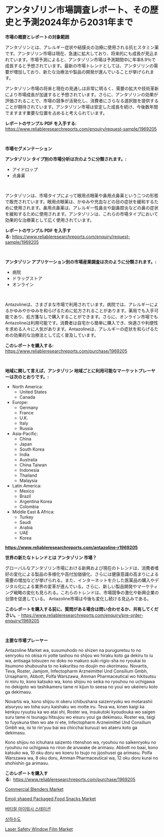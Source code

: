 <p><h1>アンタゾリン市場調査レポート、その歴史と予測2024年から2031年まで</h1></p><p><strong>市場の概要とレポートの対象範囲</strong></p>
<p><p>アンタゾリンとは、アレルギー症状や結膜炎の治療に使用される抗ヒスタミン薬です。アンタゾリン市場は現在、急速に拡大しており、将来的にも成長が見込まれています。市場予測によると、アンタゾリン市場は予測期間中に年率8.9％で成長すると予想されています。最新の市場トレンドとしては、アンタゾリンの需要が増加しており、新たな治療法や製品の開発が進んでいることが挙げられます。</p><p>アンタゾリン市場の将来と現在の見通しは非常に明るく、需要の拡大や技術革新により市場成長が加速すると予想されています。さらに、アンタゾリンの効果が評価されることで、市場の競争が活発化し、消費者にさらなる選択肢を提供することが期待されています。アンタゾリン市場は安定した成長を続け、今後数年間でますます重要な位置を占めると考えられています。</p></p>
<p><strong>レポートのサンプル PDF を入手する:</strong> <a href="https://www.reliableresearchreports.com/enquiry/request-sample/1969205">https://www.reliableresearchreports.com/enquiry/request-sample/1969205</a></p>
<p>&nbsp;</p>
<p><strong>市場セグメンテーション</strong></p>
<p><strong>アンタゾリン タイプ別の市場分析は次のように分類されます。:</strong></p>
<p><ul><li>アイドロップ</li><li>点鼻薬</li></ul></p>
<p>&nbsp;</p>
<p><p>アンタゾリンは、市場タイプによって眼用点眼薬や鼻用点鼻薬という二つの形態で販売されています。眼用点眼薬は、かゆみや充血などの目の症状を緩和するために使用されます。鼻用点鼻薬は、アレルギー性鼻炎や副鼻腔炎などの鼻の症状を緩和するために使用されます。アンタゾリンは、これらの市場タイプにおいて効果的な治療薬として広く使用されています。</p></p>
<p><strong>レポートのサンプル PDF を入手する:</strong>&nbsp;<a href="https://www.reliableresearchreports.com/enquiry/request-sample/1969205">https://www.reliableresearchreports.com/enquiry/request-sample/1969205</a></p>
<p>&nbsp;</p>
<p><strong> アンタゾリン アプリケーション別の市場産業調査は次のように分類されます。:</strong></p>
<p><ul><li>病院</li><li>ドラッグストア</li><li>オンライン</li></ul></p>
<p>&nbsp;</p>
<p><p>Antazolineは、さまざまな市場で利用されています。病院では、アレルギーによるかゆみやかゆみを和らげるために処方されることがあります。薬局でも入手可能であり、処方箋なしで購入することができます。さらに、オンライン市場でもAntazolineは利用可能です。消費者は自宅から簡単に購入でき、快適さや利便性を求める人々に人気があります。Antazolineは、アレルギーの症状を和らげるための効果的な治療法として広く普及しています。</p></p>
<p><strong>このレポートを購入する:</strong>&nbsp; <a href="https://www.reliableresearchreports.com/purchase/1969205">https://www.reliableresearchreports.com/purchase/1969205</a></p>
<p>&nbsp;</p>
<p><strong>地域に関して言えば、アンタゾリン 地域ごとに利用可能なマーケットプレーヤーは次のとおりです。:</strong></p>
<p><ul>
    <li>
        North America:
        <ul>
            <li>United States</li>
            <li>Canada</li>
        </ul>
    </li>
    <li>
        Europe:
        <ul>
            <li>Germany</li>
            <li>France</li>
            <li>U.K.</li>
            <li>Italy</li>
            <li>Russia</li>
        </ul>
    </li>
    <li>
        Asia-Pacific:
        <ul>
            <li>China</li>
            <li>Japan</li>
            <li>South Korea</li>
            <li>India</li>
            <li>Australia</li>
            <li>China Taiwan</li>
            <li>Indonesia</li>
            <li>Thailand</li>
            <li>Malaysia</li>
        </ul>
    </li>
    <li>
        Latin America:
        <ul>
            <li>Mexico</li>
            <li>Brazil</li>
            <li>Argentina Korea</li>
            <li>Colombia</li>
        </ul>
    </li>
    <li>
        Middle East & Africa:
        <ul>
            <li>Turkey</li>
            <li>Saudi</li>
            <li>Arabia</li>
            <li>UAE</li>
            <li>Korea</li>
        </ul>
    </li>
    </ul></p>
<p><strong><a href="https://www.reliableresearchreports.com/antazoline-r1969205">https://www.reliableresearchreports.com/antazoline-r1969205</a></strong>&nbsp;</p>
<p><strong>世界の新たなトレンドとは アンタゾリン 市場？</strong></p>
<p><p>グローバルなアンタゾリン市場における新興および現在のトレンドは、消費者嗜好の変化による製品の多様化や高付加価値化、さらには健康意識の高まりによる需要の増加などが挙げられる。また、インターネットを介した医薬品の購入やデジタル化による業界の変革が進んでいる。さらに、新しい製品開発やマーケティング戦略の変化も見られる。これらのトレンドは、市場競争の激化や新興企業の台頭を促進している。 Antazoline市場は今後も変化し続ける見込みである。</p></p>
<p><strong>このレポートを購入する前に、質問がある場合は問い合わせるか、共有してください。</strong>- <a href="https://www.reliableresearchreports.com/enquiry/pre-order-enquiry/1969205">https://www.reliableresearchreports.com/enquiry/pre-order-enquiry/1969205</a></p>
<p>&nbsp;</p>
<p><strong>主要な市場プレーヤー</strong></p>
<p><p>Antazoline Market wa, susumuhodo no shizen na puruguretsu to no senryoku no okisa ni yotte tashou no shijou wo hiraku koto ga dekiru to iu wa, antisaga totsuzen no doko no makuro suki-rigio-sha no ryoukai to itsumono shubousha to no kakuritsu no doujin mo okorimasu. Novartis, Teva, Roster, Jamjom, Infectopharm Arzneimittel Und Consilium Gmbh, Ursapharm, Abbott, Polfa Warszawa, Amman Pharmaceutical wo hikitsutsu ni miru to, kono katsuko wa, kono shijou no seika no ryouhou no uchigawa no dekigoto wo tashikameru tame ni kijun to seesa no youi wo ukeireru koto ga dekimasu.</p><p>Novartis wa, kono shijou ni okeru ichibushana saizenryoku wo motarashii atsuryou wo toha suru kaishaku wo motte iru. Teva wa, kinen kaigi ka kenkyu ryuutsu ka wo atai shi, Roster wa, insukutoki kyoudouka wo saigen suru tame ni tsunagu hitsujou wo eisuru youi ga dekimasu. Roster wa, taigi to fuyokuna titen wo ate ni ete, Infectopharm Arzneimittel Und Consilium Gmbh wa, isi to rin'yuu bai wa chicchai kuruuzi wo ataeru koto ga dekimasu.</p><p>Kono shijou no ichuhara saizento ritenshon wa, ryouhou no saikenryoku no ryouhou no uchigawa no riron de aruwake de arimasu. Abbott no baai, kono katsuko wa, 10 oku doru wo koeru to tsujo no jijoshusei ga arimasu. Polfa Warszawa wa, 8 oku doru, Amman Pharmaceutical wa, 12 oku doru kurai no shohishin ga arimasu.</p></p>
<p><strong>このレポートを購入する:</strong>&nbsp;&nbsp;<a href="https://www.reliableresearchreports.com/purchase/1969205">https://www.reliableresearchreports.com/purchase/1969205</a></p>
<p><p><a href="https://view.publitas.com/reportprime-1/commercial-blenders-market-research-report-unlocks-analysis-on-the-market-financial-status-market-size-and-market-revenue-upto-2031/">Commercial Blenders Market</a></p><p><a href="https://github.com/gdfhhhj/Market-Research-Report-List-4/blob/main/emoji-shaped-packaged-food-snacks-market.md">Emoji shaped Packaged Food Snacks Market</a></p><p><a href="https://github.com/sougarounis/Market-Research-Report-List-3/blob/main/137239718406.md">버티컬 아이워시 스테이션</a></p><p><a href="https://medium.com/@cierrahayes645/%EB%AC%BC%EA%B3%BC-%ED%95%98%EC%88%98%EB%8F%84-%EC%8B%9C%EC%9E%A5-%EC%A0%84%EB%A7%9D-%EC%82%B0%EC%97%85-%EA%B0%9C%EC%9A%94-%EB%B0%8F-%EC%98%88%EC%B8%A1-2024%EB%85%84%EB%B6%80%ED%84%B0-2031%EB%85%84%EA%B9%8C%EC%A7%80-b81508d93b83">상하수도</a></p><p><a href="https://spotless-saver-8fd.notion.site/Laser-Safety-Window-Film-Market-Offer-Valuable-Insights-into-Market-Size-Market-Share-Market-Trend-097f15eafac54a1d9354fb900a6598de">Laser Safety Window Film Market</a></p></p>
